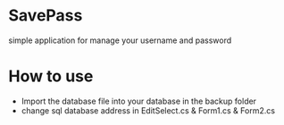 # SavePass
simple application for manage your username and password

# How to use
- Import the database file into your database in the backup folder
- change sql database address in EditSelect.cs & Form1.cs & Form2.cs
